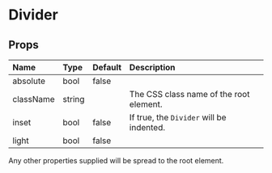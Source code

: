 Divider
=======



Props
-----

| Name | Type | Default | Description |
|:-----|:-----|:--------|:------------|
| absolute | bool | false |  |
| className | string |  | The CSS class name of the root element. |
| inset | bool | false | If true, the `Divider` will be indented. |
| light | bool | false |  |

Any other properties supplied will be spread to the root element.
